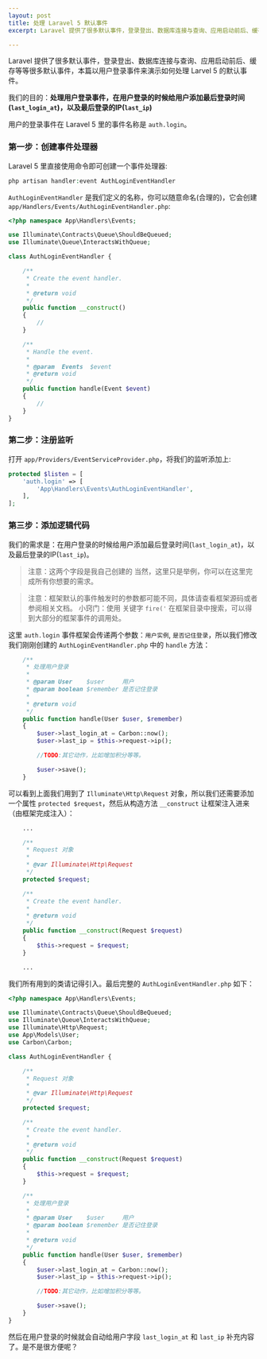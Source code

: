 ```yaml
---
layout: post
title: 处理 Laravel 5 默认事件
excerpt: Laravel 提供了很多默认事件，登录登出、数据库连接与查询、应用启动前后、缓存等等很多默认事件，本篇以用户登录事件来演示如何处理 Larvel 5 的默认事件。

---
```


Laravel 提供了很多默认事件，登录登出、数据库连接与查询、应用启动前后、缓存等等很多默认事件，本篇以用户登录事件来演示如何处理 Larvel 5 的默认事件。

我们的目的：**处理用户登录事件，在用户登录的时候给用户添加最后登录时间(`last_login_at`)，以及最后登录的IP(`last_ip`)**

用户的登录事件在 Laravel 5 里的事件名称是 `auth.login`。

### 第一步：创建事件处理器

Laravel 5 里直接使用命令即可创建一个事件处理器:

```php
php artisan handler:event AuthLoginEventHandler
```

`AuthLoginEventHandler` 是我们定义的名称，你可以随意命名(合理的)，它会创建 `app/Handlers/Events/AuthLoginEventHandler.php`:

```php
<?php namespace App\Handlers\Events;

use Illuminate\Contracts\Queue\ShouldBeQueued;
use Illuminate\Queue\InteractsWithQueue;

class AuthLoginEventHandler {

    /**
     * Create the event handler.
     *
     * @return void
     */
    public function __construct()
    {
        //
    }

    /**
     * Handle the event.
     *
     * @param  Events  $event
     * @return void
     */
    public function handle(Event $event)
    {
        //
    }
}
```

### 第二步：注册监听

打开 `app/Providers/EventServiceProvider.php`，将我们的监听添加上:

```php
protected $listen = [
    'auth.login' => [
        'App\Handlers\Events\AuthLoginEventHandler',
    ],
];
```

### 第三步：添加逻辑代码

我们的需求是：在用户登录的时候给用户添加最后登录时间(`last_login_at`)，以及最后登录的IP(`last_ip`)。
> 注意：这两个字段是我自己创建的
当然，这里只是举例，你可以在这里完成所有你想要的需求。

> 注意：框架默认的事件触发时的参数都可能不同，具体请查看框架源码或者参阅相关文档。
> 小窍门：使用 关键字 `fire('` 在框架目录中搜索，可以得到大部分的框架事件的调用处。

这里 `auth.login` 事件框架会传递两个参数：`用户实例`, `是否记住登录`，所以我们修改我们刚刚创建的 `AuthLoginEventHandler.php` 中的 `handle` 方法：

```php
    /**
     * 处理用户登录
     *
     * @param User    $user     用户
     * @param boolean $remember 是否记住登录
     *
     * @return void
     */
    public function handle(User $user, $remember)
    {
        $user->last_login_at = Carbon::now();
        $user->last_ip = $this->request->ip();

        //TODO:其它动作，比如增加积分等等。

        $user->save();
    }
```

可以看到上面我们用到了 `Illuminate\Http\Request` 对象，所以我们还需要添加一个属性 `protected $request`，然后从构造方法 `__construct` 让框架注入进来（由框架完成注入）：

```php
    ...

    /**
     * Request 对象
     *
     * @var Illuminate\Http\Request
     */
    protected $request;

    /**
     * Create the event handler.
     *
     * @return void
     */
    public function __construct(Request $request)
    {
        $this->request = $request;
    }

    ...
```

我们所有用到的类请记得引入。最后完整的 `AuthLoginEventHandler.php` 如下：

```php
<?php namespace App\Handlers\Events;

use Illuminate\Contracts\Queue\ShouldBeQueued;
use Illuminate\Queue\InteractsWithQueue;
use Illuminate\Http\Request;
use App\Models\User;
use Carbon\Carbon;

class AuthLoginEventHandler {

    /**
     * Request 对象
     *
     * @var Illuminate\Http\Request
     */
    protected $request;

    /**
     * Create the event handler.
     *
     * @return void
     */
    public function __construct(Request $request)
    {
        $this->request = $request;
    }

    /**
     * 处理用户登录
     *
     * @param User    $user     用户
     * @param boolean $remember 是否记住登录
     *
     * @return void
     */
    public function handle(User $user, $remember)
    {
        $user->last_login_at = Carbon::now();
        $user->last_ip = $this->request->ip();

        //TODO:其它动作，比如增加积分等等。

        $user->save();
    }
}
```

然后在用户登录的时候就会自动给用户字段 `last_login_at` 和 `last_ip` 补充内容了。是不是很方便呢？